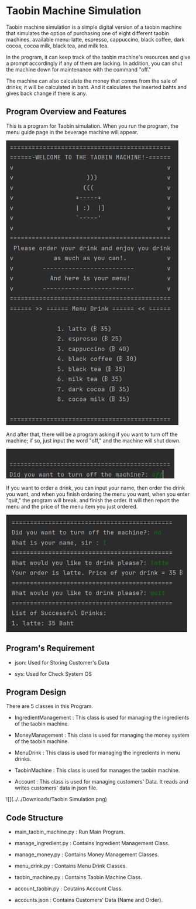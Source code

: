 # Taobin Machine Simulation

Taobin machine simulation is a simple digital version of a taobin machine that simulates the option of purchasing one of eight different taobin machines.
available menu: latte, espresso, cappuccino, black coffee, dark cocoa, cocoa milk, black tea, and milk tea.

In the program, it can keep track of the taobin machine's resources and give a prompt accordingly if any of them are lacking.
In addition, you can shut the machine down for maintenance with the command "off."

The machine can also calculate the money that comes from the sale of drinks; it will be calculated in baht.
And it calculates the inserted bahts and gives back change if there is any.
## Program Overview and Features
This is a program for Taobin simulation. When you run the program, the menu guide page in the beverage machine will appear.

![img_1.png](img_1.png)

And after that, there will be a program asking if you want to turn off the machine; if so, just input the word "off," and the machine will shut down.

![img_2.png](img_2.png)

If you want to order a drink, you can input your name, then order the drink you want, and when you finish ordering 
the menu you want, when you enter "quit," the program will break. and finish the order. It will then report the menu and 
the price of the menu item you just ordered.

![img_3.png](img_3.png)

## Program's Requirement

- json: Used for Storing Customer's Data


- sys: Used for Check System OS


## Program Design
There are 5 classes in this Program.

- IngredientManagement : This class is used for managing the ingredients of the taobin machine.


- MoneyManagement : This class is used for managing the money system of the taobin machine. 


- MenuDrink : This class is used for managing the ingredients in menu drinks.


- TaobinMachine : This class is used for manages the taobin machine.


- Account : This class is used for managing customers' Data. It reads and writes customers' data in json file.


![](../../Downloads/Taobin Simulation.png)


## Code Structure

- main_taobin_machine.py : Run Main Program.


- manage_ingredient.py : Contains Ingredient Management Class.


- manage_money.py : Contains Money Management Classes.


- menu_drink.py : Contains Menu Drink Classes.


- taobin_machine.py : Contains Taobin Machine Class.


- account_taobin.py : Coutains Account Class.


- accounts.json : Contains Customers' Data (Name and Order).